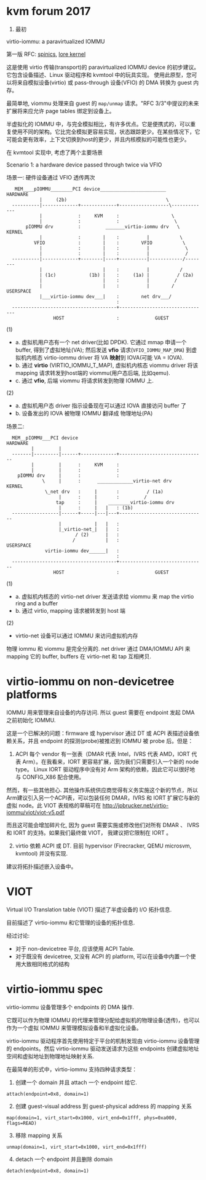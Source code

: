 
# kvm forum 2017




1. 最初

virtio-iommu: a paravirtualized IOMMU

第一版 RFC: [spinics](https://www.spinics.net/lists/kvm/msg147990.html), [lore kernel](https://lore.kernel.org/all/20170407191747.26618-1-jean-philippe.brucker__33550.5639938221$1491592770$gmane$org@arm.com/) 

这是使用 virtio 传输(transport)的 paravirtualized IOMMU device 的初步建议。 它包含设备描述、Linux 驱动程序和 kvmtool 中的玩具实现。 使用此原型，您可以将来自模拟设备(virtio) 或 pass-through 设备(VFIO) 的 DMA 转换为 guest 内存。

最简单地, viommu 处理来自 guest 的 `map/unmap` 请求。"RFC 3/3"中提议的未来扩展将来应允许 page tables 绑定到设备上。

半虚拟化的 IOMMU 中，与完全模拟相比，有许多优点。它是便携式的，可以重复使用不同的架构。它比完全模拟更容易实现，状态跟踪更少。在某些情况下，它可能会更有效率，上下文切换到host的更少，并且内核模拟的可能性也更少。

在 kvmtool 实现中, 考虑了两个主要场景

Scenario 1: a hardware device passed through twice via VFIO

场景一: 硬件设备通过 VFIO 透传两次

```
   MEM____pIOMMU________PCI device________________________       HARDWARE
            |     (2b)                                    \
  ----------|-------------+-------------+------------------\-------------
            |             :     KVM     :                   \
            |             :             :                    \
       pIOMMU drv         :         _______virtio-iommu drv   \    KERNEL
            |             :        |    :          |           \
          VFIO            :        |    :        VFIO           \
            |             :        |    :          |             \
            |             :        |    :          |             /
  ----------|-------------+--------|----+----------|------------/--------
            |                      |    :          |           /
            | (1c)            (1b) |    :     (1a) |          / (2a)
            |                      |    :          |         /
            |                      |    :          |        /   USERSPACE
            |___virtio-iommu dev___|    :        net drv___/
                                        :
  --------------------------------------+--------------------------------
                 HOST                   :             GUEST
```

(1)
* a. 虚拟机用户态有一个 net driver(比如 DPDK). 它通过 mmap 申请一个 buffer, 得到了虚拟地址(VA); 然后发送 **vfio** 请求(`VFIO_IOMMU_MAP_DMA`) 到虚拟机内核态 virtio-iommu driver 将 VA **映射**到 IOVA(可能 VA = IOVA).
* b. 通过 **virtio** (VIRTIO_IOMMU_T_MAP), 虚拟机内核态 viommu driver 将该 mapping 请求转发到host端的 viommu(用户态后端, 比如qemu).
* c. 通过 **vfio**, 后端 viommu 将请求转发到物理 IOMMU 上.

(2)
* a. 虚拟机用户态 driver 指示设备现在可以通过 IOVA 直接访问 buffer 了
* b. 设备发出的 IOVA 被物理 IOMMU 翻译成 物理地址(PA)

场景二: 

```
  MEM__pIOMMU___PCI device                                     HARDWARE
         |         |
  -------|---------|------+-------------+-------------------------------
         |         |      :     KVM     :
         |         |      :             :
    pIOMMU drv     |      :             :
             \     |      :      _____________virtio-net drv      KERNEL
              \_net drv   :     |       :          / (1a)
                   |      :     |       :         /
                  tap     :     |    ________virtio-iommu drv
                   |      :     |   |   : (1b)
  -----------------|------+-----|---|---+-------------------------------
                   |            |   |   :
                   |_virtio-net_|   |   :
                         / (2)      |   :
                        /           |   :                      USERSPACE
              virtio-iommu dev______|   :
                                        :
  --------------------------------------+-------------------------------
                 HOST                   :             GUEST
```

(1)
* a. 虚拟机内核态的 virtio-net driver 发送请求给 viommu 来 map the virtio ring and a buffer
* b. 通过 virtio, mapping 请求被转发到 host 端

(2)
* virtio-net 设备可以通过 IOMMU 来访问虚拟机内存

物理 iommu 和 viommu 是完全分离的. net driver 通过 DMA/IOMMU API 来 mapping 它的 buffer, buffers 在 virtio-net 和 tap 互相拷贝.




# virtio-iommu on non-devicetree platforms

IOMMU 用来管理来自设备的内存访问. 所以 guest 需要在 endpoint 发起 DMA 之前初始化 IOMMU. 

这是一个已解决的问题：firmware 或 hypervisor 通过 DT 或 ACPI 表描述设备依赖关系，并且 endpoint 的探测(probe)被推迟到 IOMMU 被 probe 后。但是：

1. ACPI 每个 vendor 有一张表（DMAR 代表 Intel，IVRS 代表 AMD，IORT 代表 Arm）。在我看来，IORT 更容易扩展，因为我们只需要引入一个新的 node type。 Linux IORT 驱动程序中没有对 Arm 架构的依赖，因此它可以很好地与 CONFIG_X86 配合使用。

然而，有一些其他担心. 其他操作系统供应商觉得有义务实施这个新的节点，所以Arm建议引入另一个ACPI表，可以包装任何 DMAR，IVRS 和 IORT 扩展它与新的虚拟 node。此 VIOT 表规格的草稿可在 http://jpbrucker.net/virtio-iommu/viot/viot-v5.pdf

而且这可能会增加碎片化, 因为 guest 需要实施或修改他们对所有 DMAR 、 IVRS 和 IORT 的支持。如果我们最终做 VIOT， 我建议把它限制在 IORT 。

2. virtio 依赖 ACPI 或 DT. 目前 hypervisor (Firecracker, QEMU microsvm, kvmtool) 并没有实现.

建议将拓扑描述嵌入设备中。


# VIOT

Virtual I/O Translation table (VIOT) 描述了半虚设备的 I/O 拓扑信息.

目前描述了 virtio-iommu 和它管理的设备的拓扑信息.

经过讨论:

* 对于 non-devicetree 平台, 应该使用 ACPI Table.
* 对于既没有 devicetree, 又没有 ACPI 的 platform, 可以在设备中内置一个使用大致相同格式的结构

# virtio-iommu spec

virtio-iommu 设备管理多个 endpoints 的 DMA 操作.

它既可以作为物理 IOMMU 的代理来管理分配给虚拟机的物理设备(透传)，也可以作为一个虚拟 IOMMU 来管理模拟设备和半虚拟化设备。

virtio-iommu 驱动程序首先使用特定于平台的机制发现由 virtio-iommu 设备管理的 endpoints。然后 virtio-iommu 驱动发送请求为这些 endpoints 创建虚拟地址空间和虚拟地址到物理地址映射关系.

在最简单的形式中，virtio-iommu 支持四种请求类型：

1. 创建一个 domain 并且 attach 一个 endpoint 给它.

`attach(endpoint=0x8, domain=1)`

2. 创建 guest-visual address 到 guest-physical address 的 mapping 关系

`map(domain=1, virt_start=0x1000, virt_end=0x1fff, phys=0xa000, flags=READ)`

3. 移除 mapping 关系

`unmap(domain=1, virt_start=0x1000, virt_end=0x1fff)`

4. detach 一个 endpoint 并且删除 domain

`detach(endpoint=0x8, domain=1)`

